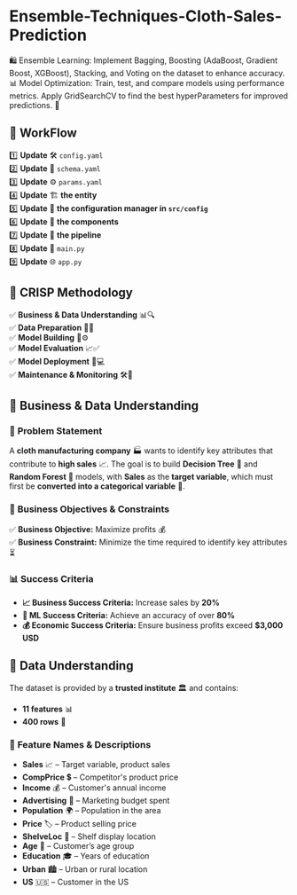 # Ensemble-Techniques-Cloth-Sales-Prediction
🛍️ Ensemble Learning: Implement Bagging, Boosting (AdaBoost, Gradient Boost, XGBoost), Stacking, and Voting on the dataset to enhance accuracy. 📊 Model Optimization: Train, test, and compare models using performance metrics. Apply GridSearchCV to find the best hyperParameters for improved predictions. 🚀

## 🚀 WorkFlow  
1️⃣ **Update** 🛠️ `config.yaml`  
2️⃣ **Update** 📜 `schema.yaml`  
3️⃣ **Update** ⚙️ `params.yaml`  
4️⃣ **Update** 🏗️ **the entity**  
5️⃣ **Update** 📝 **the configuration manager in `src/config`**  
6️⃣ **Update** 🧩 **the components**  
7️⃣ **Update** 🔄 **the pipeline**  
8️⃣ **Update** 🚀 `main.py`  
9️⃣ **Update** 🌐 `app.py`  

## 📌 **CRISP Methodology**  
✅ **Business & Data Understanding** 📊🔍  
✅ **Data Preparation** 🧹📂  
✅ **Model Building** 🤖⚙️  
✅ **Model Evaluation** 📈✅  
✅ **Model Deployment** 🚀💻  
✅ **Maintenance & Monitoring** 🛠️👀  

## 📂 **Business & Data Understanding**  

### 📌 **Problem Statement**  
A **cloth manufacturing company** 🏭 wants to identify key attributes that contribute to **high sales** 📈. The goal is to build **Decision Tree** 🌳 and **Random Forest** 🌲 models, with **Sales** as the **target variable**, which must first be **converted into a categorical variable** 🎯.  

### 🎯 **Business Objectives & Constraints**  
✅ **Business Objective:** Maximize profits 💰  
✅ **Business Constraint:** Minimize the time required to identify key attributes ⏳  

### 📊 **Success Criteria**  
- **📈 Business Success Criteria:** Increase sales by **20%**  
- **🤖 ML Success Criteria:** Achieve an accuracy of over **80%**  
- **💰 Economic Success Criteria:** Ensure business profits exceed **$3,000 USD**  

## 📂 **Data Understanding**  

The dataset is provided by a **trusted institute** 🏛️ and contains:  
- **11 features** 📊  
- **400 rows** 📝  

### 🔢 **Feature Names & Descriptions**  
- **Sales** 📈 – Target variable, product sales  
- **CompPrice** 💲 – Competitor's product price  
- **Income** 💰 – Customer's annual income  
- **Advertising** 📢 – Marketing budget spent  
- **Population** 🌍 – Population in the area  
- **Price** 🏷️ – Product selling price  
- **ShelveLoc** 📌 – Shelf display location  
- **Age** 🎂 – Customer’s age group  
- **Education** 🎓 – Years of education  
- **Urban** 🏙️ – Urban or rural location  
- **US** 🇺🇸 – Customer in the US


